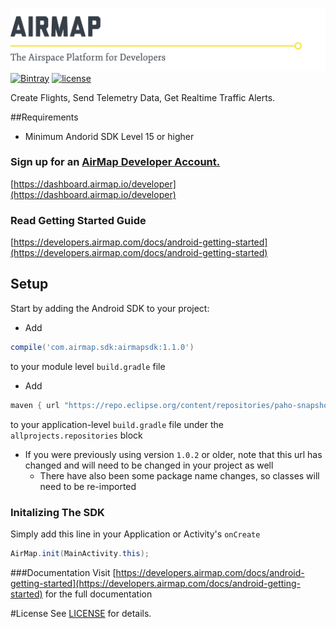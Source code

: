 ![AirMap: The Airspace Platform for Developers](AirMap.png)
[![Bintray](https://img.shields.io/bintray/v/airmapio/maven/com.airmap.airmapsdk.svg)](http://jcenter.bintray.com/com/airmap/airmapsdk/airmapsdk/)
[![license](https://img.shields.io/github/license/airmap/AirMapSDK-Android.svg)](https://github.com/airmap/AirMapSDK-Android/blob/master/LICENSE)

Create Flights, Send Telemetry Data, Get Realtime Traffic Alerts.

##Requirements
* Minimum Andorid SDK Level 15 or higher

### Sign up for an [AirMap Developer Account.](https://dashboard.airmap.io/developer/)

 [https://dashboard.airmap.io/developer](https://dashboard.airmap.io/developer)
 
 
### Read Getting Started Guide
[https://developers.airmap.com/docs/android-getting-started](https://developers.airmap.com/docs/android-getting-started)

## Setup

Start by adding the Android SDK to your project:

* Add 
```groovy
compile('com.airmap.sdk:airmapsdk:1.1.0')
``` 

to your module level `build.gradle` file

* Add 
```groovy
maven { url "https://repo.eclipse.org/content/repositories/paho-snapshots/" }
``` 

to your application-level `build.gradle` file under the `allprojects.repositories` block

* If you were previously using version `1.0.2` or older, note that this url has changed and will need to be changed in your project as well 
	* There have also been some package name changes, so classes will need to be re-imported



### Initalizing The SDK

Simply add this line in your Application or Activity's `onCreate`

```java
AirMap.init(MainActivity.this);
```

###Documentation
Visit [https://developers.airmap.com/docs/android-getting-started](https://developers.airmap.com/docs/android-getting-started) for the full documentation

#License
See [LICENSE](https://raw.githubusercontent.com/airmap/AirMapSDK-Android/master/LICENSE) for details.